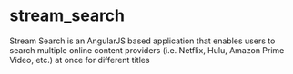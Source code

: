 # stream_search
Stream Search is an AngularJS based application that enables users to search multiple online content providers (i.e. Netflix, Hulu, Amazon Prime Video, etc.) at once for different titles
